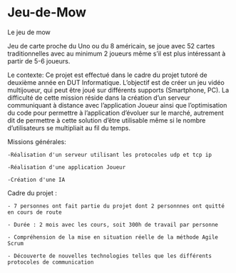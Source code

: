 # Jeu-de-Mow
Le jeu de mow

Jeu de carte proche du Uno ou du 8 américain, se joue avec 52 cartes traditionnelles avec au minimum 2 joueurs même s’il est plus intéressant à partir de 5-6 joueurs.

Le contexte:
	Ce projet est effectué dans le cadre du projet tutoré de deuxième année en DUT Informatique. L’objectif est de créer un jeu vidéo multijoueur, qui peut être joué sur différents supports (Smartphone, PC). La difficulté de cette mission réside dans la création d’un serveur communiquant à distance avec l’application Joueur ainsi que l’optimisation du code pour permettre à l’application d’évoluer sur le marché, autrement dit de permettre à cette solution d’être utilisable même si le nombre d’utilisateurs se multipliait au fil du temps.


Missions générales:

	-Réalisation d'un serveur utilisant les protocoles udp et tcp ip
	
	-Réalisation d'une application Joueur
	
	-Création d'une IA

Cadre du projet :

	- 7 personnes ont fait partie du projet dont 2 personnnes ont quitté en cours de route
	
	- Durée : 2 mois avec les cours, soit 300h de travail par personne
	
	- Compréhension de la mise en situation réelle de la méthode Agile Scrum
	
	- Découverte de nouvelles technologies telles que les différents protocoles de communication
	

